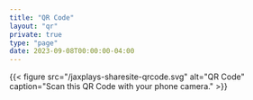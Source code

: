 ```yaml
---
title: "QR Code"
layout: "qr"
private: true
type: "page"
date: 2023-09-08T00:00:00-04:00
---
```

{{< figure src="/jaxplays-sharesite-qrcode.svg" alt="QR Code" caption="Scan this QR Code with your phone camera." >}}